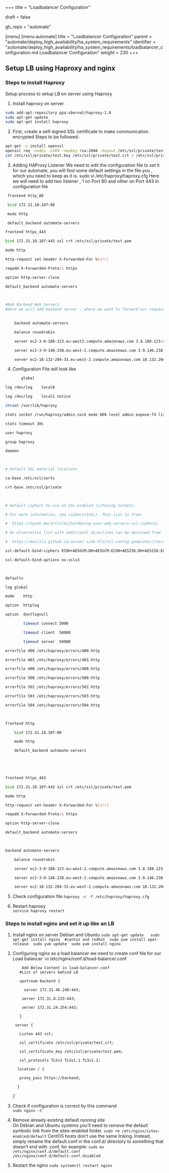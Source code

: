 +++
title = "Loadbalancer Configuration"

draft = false

gh_repo = "automate"

[menu]
  [menu.automate]
    title = "Loadbalancer Configuration"
    parent = "automate/deploy_high_availability/ha_system_requirements"
    identifier = "automate/deploy_high_availability/ha_system_requirements/loadbalancer_configuration.md Loadbalancer Configuration"
    weight = 230
+++

## Setup LB using Haproxy and nginx

### Steps to install Haproxy

Setup process to setup LB on server using Haproxy 

1. Install haproxy on server 

```bash
sudo add-apt-repository ppa:vbernat/haproxy-1.8 
sudo apt-get update 
sudo apt-get install haproxy
```

2. First, create a self-signed SSL certificate to make communication encrypted 
Steps to be followed-

```bash
apt-get -y install openssl 
openssl req -nodes -x509 -newkey rsa:2048 -keyout /etc/ssl/private/test.key -out /etc/ssl/private/test.crt -days 30 
cat /etc/ssl/private/test.key /etc/ssl/private/test.crt > /etc/ssl/private/test.pem 
```

3. Adding HAProxy Listener 
We need to edit the configuration file to set it for our automate, you will find some default settings in the file you , which you need to keep as it is. 
sudo vi /etc/haproxy/haproxy.cfg 
Here we will need to add two listener , 1 on Port 80 and other on Port 443 in configuration file 

```bash
 frontend http_80 

 bind 172.31.10.107:80 

 mode http 

 default_backend automate-servers 

frontend https_443 

bind 172.31.10.107:443 ssl crt /etc/ssl/private/test.pem 

mode http 

http-request set-header X-Forwarded-For %[src] 

reqadd X-Forwarded-Proto:\ https 

option http-server-close 

default_backend automate-servers 

 

#Add Backend Web Servers 
#Here we will add backend server , where we want to forward our requests. 
 

    backend automate-servers 

    balance roundrobin 

    server ec2-3-8-188-123.eu-west2.compute.amazonaws.com 3.8.188.123:443 check ssl verify none 

    server ec2-3-9-146-238.eu-west-2.compute.amazonaws.com 3.9.146.238:443 check ssl verify none 

    server ec2-18-132-204-33.eu-west-2.compute.amazonaws.com 18.132.204.33:443 check ssl verify none 

 ```

4. Configuration File will look like

```bash
       global 

log /dev/log	local0 

log /dev/log	local1 notice 

chroot /var/lib/haproxy 

stats socket /run/haproxy/admin.sock mode 660 level admin expose-fd listeners 

stats timeout 30s 

user haproxy 

group haproxy 

daemon 

  

# Default SSL material locations 

ca-base /etc/ssl/certs 

crt-base /etc/ssl/private 

  

# Default ciphers to use on SSL-enabled listening sockets. 

# For more information, see ciphers(1SSL). This list is from: 

#  https://hynek.me/articles/hardening-your-web-servers-ssl-ciphers/ 

# An alternative list with additional directives can be obtained from 

#  https://mozilla.github.io/server-side-tls/ssl-config-generator/?server=haproxy 

ssl-default-bind-ciphers ECDH+AESGCM:DH+AESGCM:ECDH+AES256:DH+AES256:ECDH+AES128:DH+AES:RSA+AESGCM:RSA+AES:!aNULL:!MD5:!DSS 

ssl-default-bind-options no-sslv3 

  

defaults 

log	global 

mode	http 

option	httplog 

option	dontlognull 

        timeout connect 5000 

        timeout client  50000 

        timeout server  50000 

errorfile 400 /etc/haproxy/errors/400.http 

errorfile 403 /etc/haproxy/errors/403.http 

errorfile 408 /etc/haproxy/errors/408.http 

errorfile 500 /etc/haproxy/errors/500.http 

errorfile 502 /etc/haproxy/errors/502.http 

errorfile 503 /etc/haproxy/errors/503.http 

errorfile 504 /etc/haproxy/errors/504.http 

  

frontend http 

    bind 172.31.10.107:80 

    mode http 

    default_backend automate-servers 

  

  

frontend https_443 

bind 172.31.10.107:443 ssl crt /etc/ssl/private/test.pem 

mode http 

http-request set-header X-Forwarded-For %[src] 

reqadd X-Forwarded-Proto:\ https 

option http-server-close 

default_backend automate-servers 

  

backend automate-servers 

    balance roundrobin 

    server ec2-3-8-188-123.eu-west-2.compute.amazonaws.com 3.8.188.123:443 check ssl verify none 

    server ec2-3-9-146-238.eu-west-2.compute.amazonaws.com 3.9.146.238:443 check ssl verify none 

    server ec2-18-132-204-33.eu-west-2.compute.amazonaws.com 18.132.204.33:443 check ssl verify none 

 ```
 
5. Check configuration file 
`haproxy -c -f /etc/haproxy/haproxy.cfg `
 
6. Restart haproxy  
`service haproxy restart `

### Steps to install nginx and set it up like an LB 

1. Install nginx on server 
  Debian and Ubuntu 
`sudo apt-get update  
 sudo apt-get install nginx 
#centos and redhat 
sudo yum install epel-release 
sudo yum update 
sudo yum install nginx `

2. Configuring nginx as a load balancer 
we need to create conf file for our Load balancer 
`vi /etc/nginx/conf.d/load-balancer.conf 

           Add Below Content in load-balancer.conf  
          #List of servers behind LB 

          upstream backend { 

            server 172.31.46.240:443;  

           server 172.31.8.233:443; 

           server 172.31.24.254:443; 

          } 

        server { 

          Listen 443 ssl; 

          ssl_certificate /etc/ssl/private/test.crt; 

          ssl_certificate_key /etc/ssl/private/test.pem; 

          ssl_protocols TLSv1 TLSv1.1 TLSv1.2; 

         location / { 

          proxy_pass https://backend; 

         } 

      }` 

3. Check if configuration is correct by this command  
`sudo nginx –t `

4. Remove already existing default running site  
   On Debian and Ubuntu systems you’ll need to remove the default symbolic link from the sites-enabled folder. 
   `sudo rm /etc/nginx/sites-enabled/default` 
  CentOS hosts don’t use the same linking. Instead, simply rename the default.conf in the  conf.d/ directory to something that doesn’t end with .conf, for example: 
  `sudo mv /etc/nginx/conf.d/default.conf /etc/nginx/conf.d/default.conf.disabled `

5. Restart the nginx 
   `sudo systemctl restart nginx `
